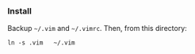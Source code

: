 ### Install

Backup `~/.vim` and `~/.vimrc`. Then, from this directory:

```ln -s .vimrc ~/.vimrc
ln -s .vim   ~/.vim
```

